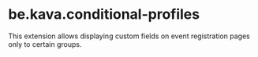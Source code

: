 be.kava.conditional-profiles
============================

This extension allows displaying custom fields on event registration pages only to certain groups.
